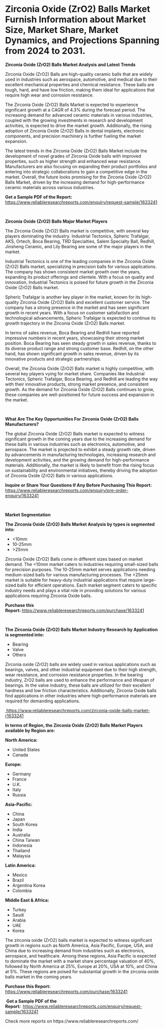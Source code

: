 <p><h1>Zirconia Oxide (ZrO2) Balls Market Furnish Information about Market Size, Market Share, Market Dynamics, and Projections Spanning from 2024 to 2031.</h1></p><p><strong>Zirconia Oxide (ZrO2) Balls Market Analysis and Latest Trends</strong></p>
<p><p>Zirconia Oxide (ZrO2) Balls are high-quality ceramic balls that are widely used in industries such as aerospace, automotive, and medical due to their excellent mechanical properties and chemical resistance. These balls are tough, hard, and have low friction, making them ideal for applications that require high wear and corrosion resistance.</p><p>The Zirconia Oxide (ZrO2) Balls Market is expected to experience significant growth at a CAGR of 4.3% during the forecast period. The increasing demand for advanced ceramic materials in various industries, coupled with the growing investments in research and development activities, is expected to drive the market growth. Additionally, the rising adoption of Zirconia Oxide (ZrO2) Balls in dental implants, electronic components, and precision machinery is further fueling the market expansion.</p><p>The latest trends in the Zirconia Oxide (ZrO2) Balls Market include the development of novel grades of Zirconia Oxide balls with improved properties, such as higher strength and enhanced wear resistance. Manufacturers are also focusing on expanding their product portfolios and entering into strategic collaborations to gain a competitive edge in the market. Overall, the future looks promising for the Zirconia Oxide (ZrO2) Balls Market, driven by the increasing demand for high-performance ceramic materials across various industries.</p></p>
<p><strong>Get a Sample PDF of the Report:&nbsp;</strong> <a href="https://www.reliableresearchreports.com/enquiry/request-sample/1633241">https://www.reliableresearchreports.com/enquiry/request-sample/1633241</a></p>
<p>&nbsp;</p>
<p><strong>Zirconia Oxide (ZrO2) Balls Major Market Players</strong></p>
<p><p>The Zirconia Oxide (ZrO2) Balls market is competitive, with several key players dominating the industry. Industrial Tectonics, Spheric Trafalgar, AKS, Ortech, Boca Bearing, TRD Specialties, Salem Specialty Ball, Redhill, Jinsheng Ceramic, and Lily Bearing are some of the major players in the market.</p><p>Industrial Tectonics is one of the leading companies in the Zirconia Oxide (ZrO2) Balls market, specializing in precision balls for various applications. The company has shown consistent market growth over the years, expanding its product offerings and clientele. With a focus on quality and innovation, Industrial Tectonics is poised for future growth in the Zirconia Oxide (ZrO2) Balls market.</p><p>Spheric Trafalgar is another key player in the market, known for its high-quality Zirconia Oxide (ZrO2) Balls and excellent customer service. The company has a strong presence in the market and has seen significant growth in recent years. With a focus on customer satisfaction and technological advancements, Spheric Trafalgar is expected to continue its growth trajectory in the Zirconia Oxide (ZrO2) Balls market.</p><p>In terms of sales revenue, Boca Bearing and Redhill have reported impressive numbers in recent years, showcasing their strong market position. Boca Bearing has seen steady growth in sales revenue, thanks to its diverse product range and strong customer base. Redhill, on the other hand, has shown significant growth in sales revenue, driven by its innovative products and strategic partnerships.</p><p>Overall, the Zirconia Oxide (ZrO2) Balls market is highly competitive, with several key players vying for market share. Companies like Industrial Tectonics, Spheric Trafalgar, Boca Bearing, and Redhill are leading the way with their innovative products, strong market presence, and consistent growth. As the demand for Zirconia Oxide (ZrO2) Balls continues to grow, these companies are well-positioned for future success and expansion in the market.</p></p>
<p>&nbsp;</p>
<p><strong>What Are The Key Opportunities For Zirconia Oxide (ZrO2) Balls Manufacturers?</strong></p>
<p><p>The global Zirconia Oxide (ZrO2) Balls market is expected to witness significant growth in the coming years due to the increasing demand for these balls in various industries such as electronics, automotive, and aerospace. The market is projected to exhibit a steady growth rate, driven by advancements in manufacturing technologies, increasing research and development activities, and the growing demand for high-performance materials. Additionally, the market is likely to benefit from the rising focus on sustainability and environmental initiatives, thereby driving the adoption of Zirconia Oxide (ZrO2) Balls in various applications.</p></p>
<p><strong>Inquire or Share Your Questions If Any Before Purchasing This Report:</strong> <a href="https://www.reliableresearchreports.com/enquiry/pre-order-enquiry/1633241">https://www.reliableresearchreports.com/enquiry/pre-order-enquiry/1633241</a></p>
<p>&nbsp;</p>
<p><strong>Market Segmentation</strong></p>
<p><strong>The Zirconia Oxide (ZrO2) Balls Market Analysis by types is segmented into:</strong></p>
<p><ul><li><10mm</li><li>10-25mm</li><li>>25mm</li></ul></p>
<p><p>Zirconia Oxide (ZrO2) Balls come in different sizes based on market demand. The <10mm market caters to industries requiring small-sized balls for precision purposes. The 10-25mm market serves applications needing medium-sized balls for various manufacturing processes. The >25mm market is suitable for heavy-duty industrial applications that require large-sized balls for efficient operations. Each market segment caters to specific industry needs and plays a vital role in providing solutions for various applications requiring Zirconia Oxide balls.</p></p>
<p><strong>Purchase this Report:&nbsp;</strong><a href="https://www.reliableresearchreports.com/purchase/1633241">https://www.reliableresearchreports.com/purchase/1633241</a></p>
<p>&nbsp;</p>
<p><strong>The Zirconia Oxide (ZrO2) Balls Market Industry Research by Application is segmented into:</strong></p>
<p><ul><li>Bearing</li><li>Valve</li><li>Others</li></ul></p>
<p><p>Zirconia oxide (ZrO2) balls are widely used in various applications such as bearings, valves, and other industrial equipment due to their high strength, wear resistance, and corrosion resistance properties. In the bearing industry, ZrO2 balls are used to enhance the performance and lifespan of bearings. In the valve industry, these balls are utilized for their excellent hardness and low friction characteristics. Additionally, Zirconia Oxide balls find applications in other industries where high-performance materials are required for demanding applications.</p></p>
<p><a href="https://www.reliableresearchreports.com/zirconia-oxide-balls-market-r1633241">&nbsp;https://www.reliableresearchreports.com/zirconia-oxide-balls-market-r1633241</a></p>
<p><strong>In terms of Region, the Zirconia Oxide (ZrO2) Balls Market Players available by Region are:</strong></p>
<p>
    <p> <strong> North America: </strong>
        <ul>
            <li>United States</li>
            <li>Canada</li>
        </ul>
        </p> 
    <p> <strong> Europe: </strong>
        <ul>
            <li>Germany</li>
            <li>France</li>
            <li>U.K.</li>
            <li>Italy</li>
            <li>Russia</li>
        </ul>
        </p> 
    <p> <strong> Asia-Pacific: </strong>
        <ul>
            <li>China</li>
            <li>Japan</li>
            <li>South Korea</li>
            <li>India</li>
            <li>Australia</li>
            <li>China Taiwan</li>
            <li>Indonesia</li>
            <li>Thailand</li>
            <li>Malaysia</li>
        </ul>
        </p> 
    <p> <strong> Latin America: </strong>
        <ul>
            <li>Mexico</li>
            <li>Brazil</li>
            <li>Argentina Korea</li>
            <li>Colombia</li>
        </ul>
        </p> 
    <p> <strong> Middle East & Africa: </strong>
        <ul>
            <li>Turkey</li>
            <li>Saudi</li>
            <li>Arabia</li>
            <li>UAE</li>
            <li>Korea</li>
        </ul>
    </p>
    </p>
<p><p>The zirconia oxide (ZrO2) balls market is expected to witness significant growth in regions such as North America, Asia Pacific, Europe, USA, and China due to increasing demand from industries such as electronics, aerospace, and healthcare. Among these regions, Asia Pacific is expected to dominate the market with a market share percentage valuation of 40%, followed by North America at 25%, Europe at 20%, USA at 10%, and China at 5%. These regions are poised for substantial growth in the zirconia oxide balls market in the coming years.</p></p>
<p><strong>Purchase this Report: </strong><a href="https://www.reliableresearchreports.com/purchase/1633241">https://www.reliableresearchreports.com/purchase/1633241</a></p>
<p>&nbsp;<strong>Get a Sample PDF of the Report:&nbsp;&nbsp;</strong><a href="https://www.reliableresearchreports.com/enquiry/request-sample/1633241">https://www.reliableresearchreports.com/enquiry/request-sample/1633241</a></p>
<p><strong></strong></p>
<p>Check more reports on https://www.reliableresearchreports.com/</p>